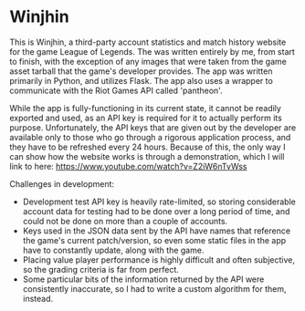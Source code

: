 # Winjhin

This is Winjhin, a third-party account statistics and match history website for the game League of Legends. The was written entirely by me, from start to finish, with the exception of any images that were taken from the game asset tarball that the game's developer provides.
The app was written primarily in Python, and utilizes Flask. The app also uses a wrapper to communicate with the Riot Games API called 'pantheon'.

While the app is fully-functioning in its current state, it cannot be readily exported and used, as an API key is required for it to actually perform its purpose. Unfortunately, the API keys that are given out by the developer
are available only to those who go through a rigorous application process, and they have to be refreshed every 24 hours. Because of this, the only way I can show how the website works is through a demonstration, which I will link to here:
https://www.youtube.com/watch?v=Z2iW6nTvWss

Challenges in development:
- Development test API key is heavily rate-limited, so storing considerable account data for testing had to be done over a long period of time, and could not be done on more than a couple of accounts.
- Keys used in the JSON data sent by the API have names that reference the game's current patch/version, so even some static files in the app have to constantly update, along with the game.
- Placing value player performance is highly difficult and often subjective, so the grading criteria is far from perfect.
- Some particular bits of the information returned by the API were consistently inaccurate, so I had to write a custom algorithm for them, instead.
